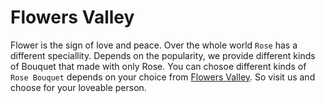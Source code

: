 # Flowers Valley

Flower is the sign of love and peace. Over the whole world `Rose` has a different speciallity. Depends on the popularity, we provide different kinds of Bouquet that made with only Rose. You can chosoe different kinds of `Rose Bouquet` depends on your choice from [Flowers Valley](https://flowers-valley-shop.web.app/). So visit us and choose for your loveable person.
